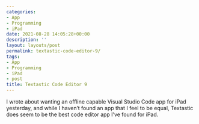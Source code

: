 ```yaml
---
categories:
- App
- Programming
- iPad
date: 2021-08-28 14:05:28+00:00
description: ''
layout: layouts/post
permalink: textastic-code-editor-9/
tags:
- App
- Programming
- iPad
- post
title: Textastic Code Editor 9
---
```


<p>I wrote about wanting an offline capable Visual Studio Code app for iPad yesterday, and while I haven’t found an app that I feel to be equal, Textastic does seem to be the best code editor app I’ve found for iPad.</p>